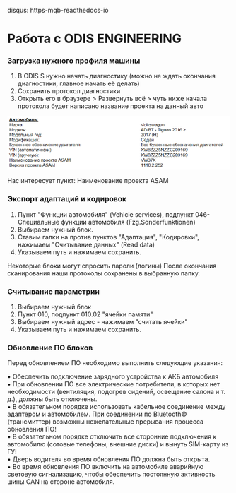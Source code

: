 disqus: https-mqb-readthedocs-io
# Работа с ODIS ENGINEERING

### Загрузка нужного профиля машины

1. В ODIS S нужно начать диагностику (можно не ждать окончания диагностики, главное начать её делать)
2. Сохранить протокол диагностики
3. Открыть его в браузере > Развернуть всё > чуть ниже начала протокола будет написано название проекта на данный авто

![Screenshot](../images/odis-diag.png)

Нас интересует пункт: Наименование проекта ASAM

### Экспорт адаптаций и кодировок

1. Пункт "Функции автомобиля" (Vehicle services), подпункт 046-Специальные функции автомобиля (Fzg.Sonderfunktionen)   
2. Выбираем нужный блок. 
3. Ставим галки на против пунктов "Адаптация", "Кодировки", нажимаем "Считывание данных" (Read data)   
3. Указываем путь и нажимаем сохранить.   

Некоторые блоки могут спросить пароли (логины) После окончания сканирования наши протоколы сохранены в выбранную папку. 

### Считывание параметрии

1. Выбираем нужный блок  
2. Пункт 010, подпункт 010.02 "ячейки памяти"   
3. Выбираем нужный адрес - нажимаем "считать ячейки"  
4. Указываем путь и нажимаем сохранить.   

### Обновление ПО блоков

Перед обновлением ПО необходимо выполнить следующие указания:    

• Обеспечить подключение зарядного устройства к АКБ автомобиля  
• При обновлении ПО все электрические потребители, в которых нет необходимости (вентиляция, подогрев сидений, освещение салона и т. д.), должны быть отключены.  
• В обязательном порядке использовать кабельное соединение между адаптером и автомобилем. При соединении по Bluetooth© (трансмиттер) возможны нежелательные прерывания процесса обновления ПО!  
• В обязательном порядке отключить все сторонние подключения к автомобилю (сотовые телефоны, внешние диски) и вынуть SIM-карту из ГУ!  
• Дверь водителя во время обновления ПО должна быть открыта.  
• Во время обновления ПО включить на автомобиле аварийную световую сигнализацию, чтобы обеспечить постоянную активность шины CAN на стороне автомобиля.